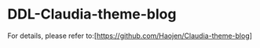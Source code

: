 # DDL-Claudia-theme-blog
For details, please refer to:[https://github.com/Haojen/Claudia-theme-blog]

